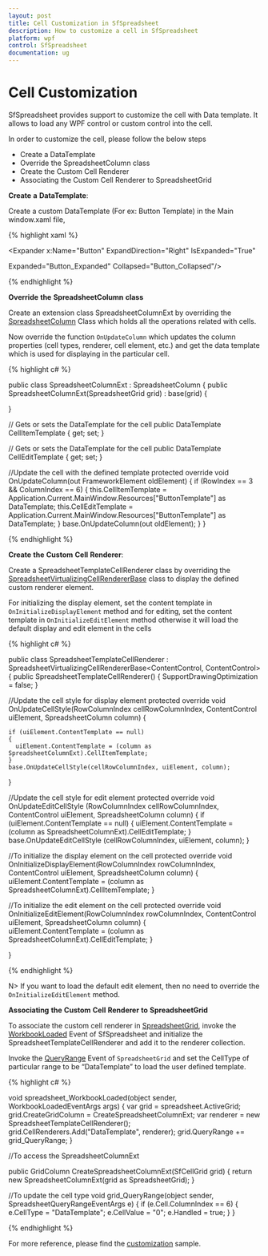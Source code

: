```yaml
---
layout: post
title: Cell Customization in SfSpreadsheet
description: How to customize a cell in SfSpreadsheet
platform: wpf
control: SfSpreadsheet
documentation: ug
---
```


# Cell Customization

SfSpreadsheet provides support to customize the cell with Data template. It allows to load any WPF control or custom control into the cell. 

In order to customize the cell, please follow the below steps

* Create a DataTemplate
* Override the  SpreadsheetColumn class
* Create  the Custom Cell Renderer
* Associating the Custom Cell Renderer to SpreadsheetGrid

**Create** **a** **DataTemplate**:

Create a custom DataTemplate (For ex: Button Template) in the Main window.xaml file,

{% highlight xaml %}

<DataTemplate x:Key="ButtonTemplate" >

<Expander x:Name="Button" ExpandDirection="Right" IsExpanded="True" 

   Expanded="Button_Expanded" Collapsed="Button_Collapsed"/>

</DataTemplate>

{% endhighlight %}

**Override** **the** **SpreadsheetColumn** **class**

Create an extension class SpreadsheetColumnExt by overriding the [SpreadsheetColumn](http://help.syncfusion.com/cr/cref_files/wpf/sfspreadsheet/Syncfusion.SfSpreadsheet.WPF~Syncfusion.UI.Xaml.Spreadsheet.SpreadsheetColumn.html) Class which holds all the operations related with cells.

Now override the function `OnUpdateColumn` which updates the column properties (cell types, renderer, cell element, etc.) and get the data template which is used for displaying in the particular cell.

{% highlight c# %}

public class SpreadsheetColumnExt : SpreadsheetColumn
{
public SpreadsheetColumnExt(SpreadsheetGrid grid) : base(grid)
{

}

// Gets or sets the DataTemplate for the cell
public DataTemplate CellItemTemplate
{
  get;
  set;
}

// Gets or sets the DataTemplate for the cell
public DataTemplate CellEditTemplate
{
  get;
  set;
}

//Update the cell with the defined template
protected override void OnUpdateColumn(out FrameworkElement oldElement)
{
   if (RowIndex == 3 && ColumnIndex == 6)
   {
    this.CellItemTemplate = Application.Current.MainWindow.Resources["ButtonTemplate"] as DataTemplate;
    this.CellEditTemplate = Application.Current.MainWindow.Resources["ButtonTemplate"] as DataTemplate;
   }
 base.OnUpdateColumn(out oldElement);
}
}

{% endhighlight %}

**Create** **the** **Custom** **Cell** **Renderer**:

Create a SpreadsheetTemplateCellRenderer class by overriding the [SpreadsheetVirtualizingCellRendererBase](http://help.syncfusion.com/cr/cref_files/wpf/sfspreadsheet/Syncfusion.SfSpreadsheet.WPF~Syncfusion.UI.Xaml.Spreadsheet.CellRenderer.SpreadsheetVirtualizingCellRendererBase%602.html) class to display the defined custom renderer element.

For initializing the display element, set the content template in `OnInitializeDisplayElement` method and for editing, set the content template in `OnInitializeEditElement` method otherwise it will load the default display and edit element in the cells

{% highlight c# %}

public class SpreadsheetTemplateCellRenderer : SpreadsheetVirtualizingCellRendererBase<ContentControl, ContentControl>
{
public SpreadsheetTemplateCellRenderer()
{
    SupportDrawingOptimization = false;
}

//Update the cell style for display element
protected override void OnUpdateCellStyle(RowColumnIndex cellRowColumnIndex, ContentControl uiElement, SpreadsheetColumn column)
{
	
    if (uiElement.ContentTemplate == null)
    {
      uiElement.ContentTemplate = (column as SpreadsheetColumnExt).CellItemTemplate;
    }
    base.OnUpdateCellStyle(cellRowColumnIndex, uiElement, column);
}

//Update the cell style for edit element
protected override void OnUpdateEditCellStyle (RowColumnIndex cellRowColumnIndex, ContentControl uiElement, SpreadsheetColumn column)
{
    if (uiElement.ContentTemplate == null)
    {
      uiElement.ContentTemplate = (column as SpreadsheetColumnExt).CellEditTemplate;
    }
    base.OnUpdateEditCellStyle (cellRowColumnIndex, uiElement, column);
}

//To initialize the display element on the cell
protected override void OnInitializeDisplayElement(RowColumnIndex rowColumnIndex, ContentControl uiElement, SpreadsheetColumn column) 
{
    uiElement.ContentTemplate = (column as SpreadsheetColumnExt).CellItemTemplate;
}

//To initialize the edit element on the cell
protected override void OnInitializeEditElement(RowColumnIndex rowColumnIndex, ContentControl uiElement, SpreadsheetColumn column)
{      
    uiElement.ContentTemplate = (column as SpreadsheetColumnExt).CellEditTemplate;
}

}

{% endhighlight %}

N> If you want to load the default edit element, then no need to override the `OnInitializeEditElement` method.

**Associating** **the** **Custom** **Cell** **Renderer** **to** **SpreadsheetGrid**

To associate the custom cell renderer in [SpreadsheetGrid](http://help.syncfusion.com/cr/cref_files/wpf/sfspreadsheet/Syncfusion.SfSpreadsheet.WPF~Syncfusion.UI.Xaml.Spreadsheet.SpreadsheetGrid.html), invoke the [WorkbookLoaded](http://help.syncfusion.com/cr/cref_files/wpf/sfspreadsheet/Syncfusion.SfSpreadsheet.WPF~Syncfusion.UI.Xaml.Spreadsheet.SfSpreadsheet~WorkbookLoaded_EV.html) Event of SfSpreadsheet and initialize the SpreadsheetTemplateCellRenderer and add it to the renderer collection. 

Invoke the [QueryRange](http://help.syncfusion.com/cr/cref_files/wpf/sfspreadsheet/Syncfusion.SfSpreadsheet.WPF~Syncfusion.UI.Xaml.Spreadsheet.SpreadsheetGrid~QueryRange_EV.html) Event of `SpreadsheetGrid` and set the CellType of particular range to be “DataTemplate” to load the user defined template.

{% highlight c# %}

void spreadsheet_WorkbookLoaded(object sender, WorkbookLoadedEventArgs args)
{
   var grid = spreadsheet.ActiveGrid;
   grid.CreateGridColumn = CreateSpreadsheetColumnExt;
   var renderer = new SpreadsheetTemplateCellRenderer();
   grid.CellRenderers.Add("DataTemplate", renderer);
   grid.QueryRange += grid_QueryRange;
}

//To access the SpreadsheetColumnExt

public GridColumn CreateSpreadsheetColumnExt(SfCellGrid grid)
{
   return new SpreadsheetColumnExt(grid as SpreadsheetGrid);
}

//To update the cell type
void grid_QueryRange(object sender, SpreadsheetQueryRangeEventArgs e)
{
  if (e.Cell.ColumnIndex == 6)
  {
    e.CellType = "DataTemplate";
    e.CellValue = "0";
    e.Handled = true;
  }
}

{% endhighlight %}

For more reference, please find the [customization](http://www.syncfusion.com/downloads/support/directtrac/general/ze/Cell_Customization-850724053) sample.

